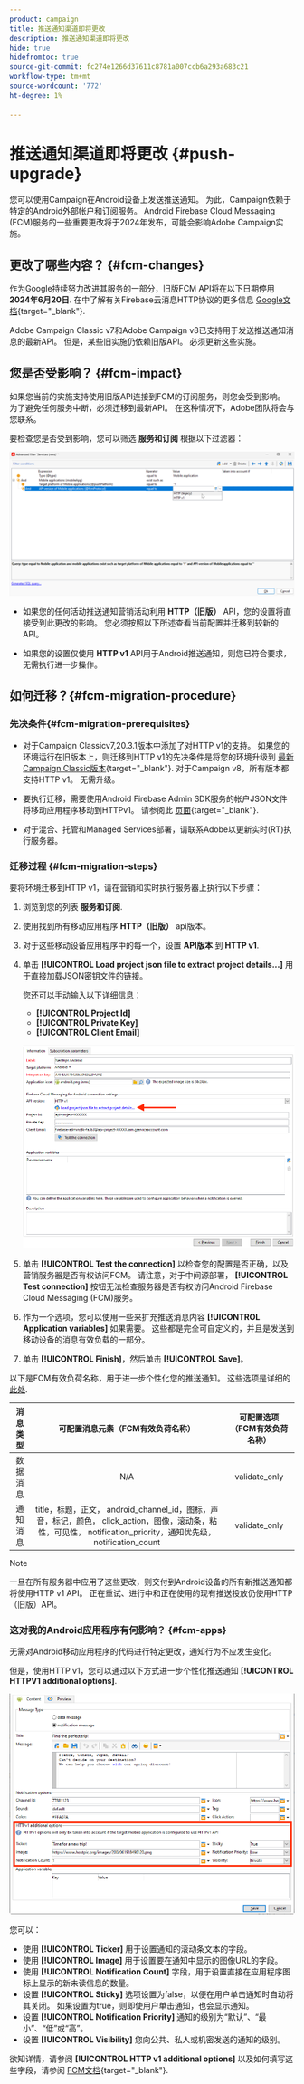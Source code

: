 ```yaml
---
product: campaign
title: 推送通知渠道即将更改
description: 推送通知渠道即将更改
hide: true
hidefromtoc: true
source-git-commit: fc274e1266d37611c8781a007ccb6a293a683c21
workflow-type: tm+mt
source-wordcount: '772'
ht-degree: 1%

---
```


# 推送通知渠道即将更改 {#push-upgrade}

您可以使用Campaign在Android设备上发送推送通知。 为此，Campaign依赖于特定的Android外部帐户和订阅服务。 Android Firebase Cloud Messaging (FCM)服务的一些重要更改将于2024年发布，可能会影响Adobe Campaign实施。

## 更改了哪些内容？ {#fcm-changes}

作为Google持续努力改进其服务的一部分，旧版FCM API将在以下日期停用 **2024年6月20日**. 在中了解有关Firebase云消息HTTP协议的更多信息 [Google文档](https://firebase.google.com/docs/cloud-messaging/http-server-ref){target="_blank"}.

Adobe Campaign Classic v7和Adobe Campaign v8已支持用于发送推送通知消息的最新API。 但是，某些旧实施仍依赖旧版API。 必须更新这些实施。

## 您是否受影响？ {#fcm-impact}

如果您当前的实施支持使用旧版API连接到FCM的订阅服务，则您会受到影响。 为了避免任何服务中断，必须迁移到最新API。 在这种情况下，Adobe团队将会与您联系。

要检查您是否受到影响，您可以筛选 **服务和订阅** 根据以下过滤器：

![](assets/filter-services-fcm.png)


* 如果您的任何活动推送通知营销活动利用 **HTTP（旧版）** API，您的设置将直接受到此更改的影响。 您必须按照以下所述查看当前配置并迁移到较新的API。

* 如果您的设置仅使用 **HTTP v1** API用于Android推送通知，则您已符合要求，无需执行进一步操作。

## 如何迁移？{#fcm-migration-procedure}

### 先决条件{#fcm-migration-prerequisites}

* 对于Campaign Classicv7,20.3.1版本中添加了对HTTP v1的支持。 如果您的环境运行在旧版本上，则迁移到HTTP v1的先决条件是将您的环境升级到 [最新Campaign Classic版本](https://experienceleague.adobe.com/docs/campaign-classic/using/release-notes/latest-release.html){target="_blank"}. 对于Campaign v8，所有版本都支持HTTP v1。 无需升级。

* 要执行迁移，需要使用Android Firebase Admin SDK服务的帐户JSON文件将移动应用程序移动到HTTPv1。 请参阅此 [页面](https://firebase.google.com/docs/admin/setup#initialize-sdk){target="_blank"}.

* 对于混合、托管和Managed Services部署，请联系Adobe以更新实时(RT)执行服务器。

### 迁移过程 {#fcm-migration-steps}

要将环境迁移到HTTP v1，请在营销和实时执行服务器上执行以下步骤：

1. 浏览到您的列表 **服务和订阅**.
1. 使用找到所有移动应用程序 **HTTP（旧版）** api版本。
1. 对于这些移动设备应用程序中的每一个，设置 **API版本** 到 **HTTP v1**.
1. 单击 **[!UICONTROL Load project json file to extract project details...]** 用于直接加载JSON密钥文件的链接。

   您还可以手动输入以下详细信息：
   * **[!UICONTROL Project Id]**
   * **[!UICONTROL Private Key]**
   * **[!UICONTROL Client Email]**

   ![](assets/android-http-v1-config.png)

1. 单击 **[!UICONTROL Test the connection]** 以检查您的配置是否正确，以及营销服务器是否有权访问FCM。 请注意，对于中间源部署， **[!UICONTROL Test connection]** 按钮无法检查服务器是否有权访问Android Firebase Cloud Messaging (FCM)服务。
1. 作为一个选项，您可以使用一些来扩充推送消息内容 **[!UICONTROL Application variables]** 如果需要。 这些都是完全可自定义的，并且是发送到移动设备的消息有效负载的一部分。
1. 单击 **[!UICONTROL Finish]**，然后单击 **[!UICONTROL Save]**。

以下是FCM有效负荷名称，用于进一步个性化您的推送通知。 这些选项是详细的 [此处](#fcm-apps).

| 消息类型 | 可配置消息元素（FCM有效负荷名称） | 可配置选项（FCM有效负荷名称） |
|:-:|:-:|:-:|
| 数据消息 | N/A | validate_only |
| 通知消息 | title，标题，正文， android_channel_id，图标，声音，标记，颜色， click_action，图像，滚动条，粘性，可见性， notification_priority，通知优先级， notification_count <br> | validate_only |


>[!NOTE]
>
>一旦在所有服务器中应用了这些更改，则交付到Android设备的所有新推送通知都将使用HTTP v1 API。 正在重试、进行中和正在使用的现有推送投放仍使用HTTP（旧版）API。

### 这对我的Android应用程序有何影响？ {#fcm-apps}

无需对Android移动应用程序的代码进行特定更改，通知行为不应发生变化。

但是，使用HTTP v1，您可以通过以下方式进一步个性化推送通知 **[!UICONTROL HTTPV1 additional options]**.

![](assets/android-push-additional-options.png)

您可以：

* 使用 **[!UICONTROL Ticker]** 用于设置通知的滚动条文本的字段。
* 使用 **[!UICONTROL Image]** 用于设置要在通知中显示的图像URL的字段。
* 使用 **[!UICONTROL Notification Count]** 字段，用于设置直接在应用程序图标上显示的新未读信息的数量。
* 设置 **[!UICONTROL Sticky]** 选项设置为false，以便在用户单击通知时自动将其关闭。 如果设置为true，则即使用户单击通知，也会显示通知。
* 设置 **[!UICONTROL Notification Priority]** 通知的级别为“默认”、“最小”、“低”或“高”。
* 设置 **[!UICONTROL Visibility]** 您向公共、私人或机密发送的通知的级别。

欲知详情，请参阅 **[!UICONTROL HTTP v1 additional options]** 以及如何填写这些字段，请参阅 [FCM文档](https://firebase.google.com/docs/reference/fcm/rest/v1/projects.messages#androidnotification){target="_blank"}.

